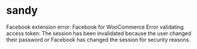 # sandy
Facebook extension error: Facebook for WooCommerce Error validating access token: The session has been invalidated because the user changed their password or Facebook has changed the session for security reasons. 
